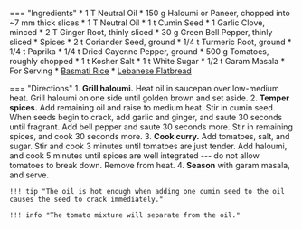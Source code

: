 === "Ingredients"
    * 1 T Neutral Oil
    * 150 g Haloumi or Paneer, chopped into ~7 mm thick slices
    * 1 T Neutral Oil
    * 1 t Cumin Seed
    * 1 Garlic Clove, minced
    * 2 T Ginger Root, thinly sliced
    * 30 g Green Bell Pepper, thinly sliced
    * Spices
        * 2 t Coriander Seed, ground
        * 1/4 t Turmeric Root, ground
        * 1/4 t Paprika
        * 1/4 t Dried Cayenne Pepper, ground
    * 500 g Tomatoes, roughly chopped
    * 1 t Kosher Salt
    * 1 t White Sugar
    * 1/2 t Garam Masala
    * For Serving
        * [Basmati Rice](../grains/rice/basmati-rice.md)
        * [Lebanese Flatbread](../bread/yeast-doughs/lebanese-flatbread.md)

=== "Directions"
    1. **Grill haloumi.** Heat oil in saucepan over low-medium heat. Grill haloumi on one side until golden brown and set aside.
    2. **Temper spices.** Add remaining oil and raise to medium heat. Stir in cumin seed. When seeds begin to crack, add garlic and ginger, and saute 30 seconds until fragrant. Add bell pepper and saute 30 seconds more. Stir in remaining spices, and cook 30 seconds more.
    3. **Cook curry.** Add tomatoes, salt, and sugar. Stir and cook 3 minutes until tomatoes are just tender. Add haloumi, and cook 5 minutes until spices are well integrated --- do not allow tomatoes to break down. Remove from heat.
    4. **Season** with garam masala, and serve.

    !!! tip "The oil is hot enough when adding one cumin seed to the oil causes the seed to crack immediately."

    !!! info "The tomato mixture will separate from the oil."

[^manjula]:
    Jain, Manjula. ["Paneer Tomato Curry."](https://www.manjulaskitchen.com/paneer-tomato-curry/) _Manjula's Kitchen._ 28 January 2021.
